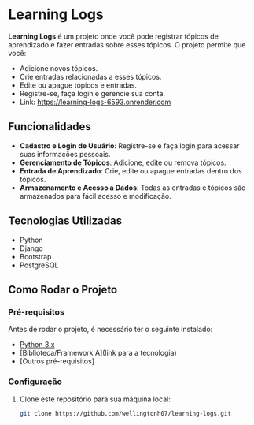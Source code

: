 # Learning Logs

**Learning Logs** é um projeto onde você pode registrar tópicos de aprendizado e fazer entradas sobre esses tópicos. O projeto permite que você:

- Adicione novos tópicos.
- Crie entradas relacionadas a esses tópicos.
- Edite ou apague tópicos e entradas.
- Registre-se, faça login e gerencie sua conta.
- Link: https://learning-logs-6593.onrender.com

## Funcionalidades

- **Cadastro e Login de Usuário**: Registre-se e faça login para acessar suas informações pessoais.
- **Gerenciamento de Tópicos**: Adicione, edite ou remova tópicos.
- **Entrada de Aprendizado**: Crie, edite ou apague entradas dentro dos tópicos.
- **Armazenamento e Acesso a Dados**: Todas as entradas e tópicos são armazenados para fácil acesso e modificação.

## Tecnologias Utilizadas

- Python
- Django
- Bootstrap
- PostgreSQL

## Como Rodar o Projeto

### Pré-requisitos

Antes de rodar o projeto, é necessário ter o seguinte instalado:

- [Python 3.x](https://www.python.org/)
- [Biblioteca/Framework A](link para a tecnologia)
- [Outros pré-requisitos]

### Configuração

1. Clone este repositório para sua máquina local:
   ```bash
   git clone https://github.com/wellingtonh07/learning-logs.git

